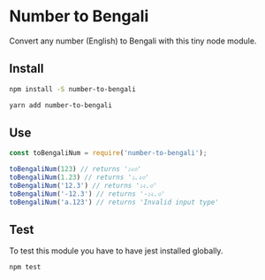 # Number to Bengali

Convert any number (English) to Bengali with this tiny node module.

## Install

```bash
npm install -S number-to-bengali
```

```bash
yarn add number-to-bengali
```

## Use

```javascript
const toBengaliNum = require('number-to-bengali');

toBengaliNum(123) // returns '১২৩'
toBengaliNum(1.23) // returns '১.২৩'
toBengaliNum('12.3') // returns '১২.৩'
toBengaliNum('-12.3') // returns '-১২.৩'
toBengaliNum('a.123') // returns 'Invalid input type'
```

## Test
To test this module you have to have jest installed globally.

```bash
npm test
```
